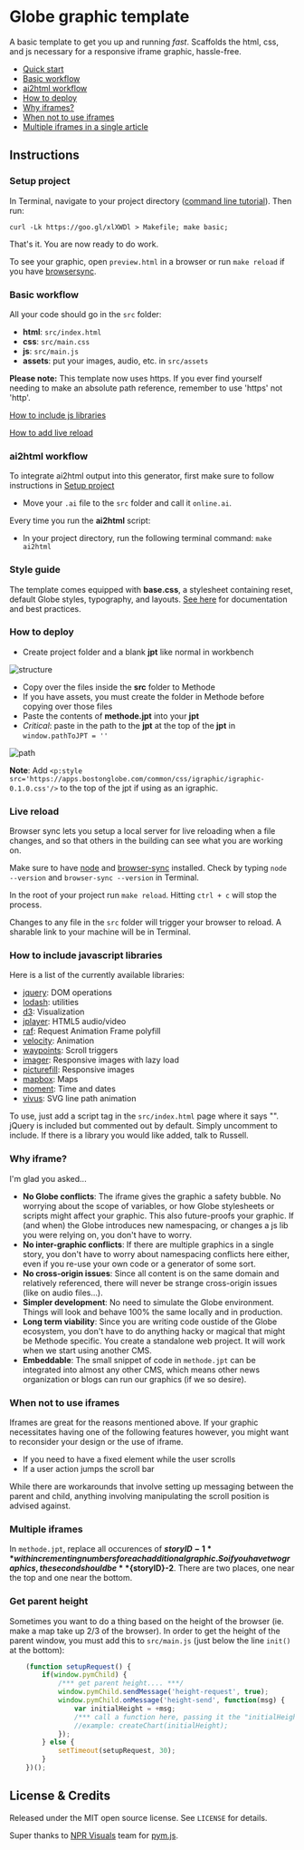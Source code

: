 # Globe graphic template
A basic template to get you up and running *fast*. Scaffolds the html, css, and js necessary for a responsive iframe graphic, hassle-free.

- [Quick start](#instructions)
- [Basic workflow](#basic-workflow)
- [ai2html workflow](#ai2html-workflow)
- [How to deploy](#how-to-deploy)
- [Why iframes?](#why-iframe)
- [When not to use iframes](#when-not-to-use-iframes)
- [Multiple iframes in a single article](#multiple-iframes)

## Instructions
### Setup project
In Terminal, navigate to your project directory ([command line tutorial](https://github.com/BostonGlobe/news-apps-docs/tree/master/bash-basics)). Then run:

    curl -Lk https://goo.gl/xlXWDl > Makefile; make basic;

That's it. You are now ready to do work.

To see your graphic, open `preview.html` in a browser or run `make reload` if you have [browsersync](#live-reload).

### Basic workflow
All your code should go in the `src` folder:
- **html**: `src/index.html`
- **css**: `src/main.css`
- **js**: `src/main.js`
- **assets**: put your images, audio, etc. in `src/assets`

**Please note:**
This template now uses https. If you ever find yourself needing to make an absolute path reference, remember to use 'https' not 'http'.

[How to include js libraries](#how-to-include-javascript-libraries)

[How to add live reload](#live-reload)

### ai2html workflow
To integrate ai2html output into this generator, first make sure to follow instructions in [Setup project](#Setup-project)
- Move your `.ai` file to the `src` folder and call it `online.ai`.

Every time you run the **ai2html** script:
- In your project directory, run the following terminal command: `make ai2html`

### Style guide
The template comes equipped with **base.css**, a stylesheet containing reset, default Globe styles, typography, and layouts. [See here](https://bostonglobe.github.io/news-apps-style-guide) for documentation and best practices.

### How to deploy
- Create project folder and a blank **jpt** like normal in workbench

![structure](https://cache.boston.com/multimedia/graphics/russell/github/structure.jpg?v=3)

- Copy over the files inside the **src** folder to Methode
- If you have assets, you must create the folder in Methode before copying over those files
- Paste the contents of **methode.jpt** into your **jpt**
- *Critical*: paste in the path to the **jpt** at the top of the **jpt** in `window.pathToJPT = ''`

![path](https://cache.boston.com/multimedia/graphics/russell/github/path.gif?v=3)

**Note**: Add `<p:style src='https://apps.bostonglobe.com/common/css/igraphic/igraphic-0.1.0.css'/>` to the top of the jpt if using as an igraphic.

### Live reload
Browser sync lets you setup a local server for live reloading when a file changes, and so that others in the building can see what you are working on.

Make sure to have [node](http://nodejs.org) and [browser-sync](http://www.browsersync.io/#install) installed. Check by typing `node --version` and `browser-sync --version` in Terminal.

In the root of your project run `make reload`. Hitting `ctrl + c` will stop the process.

Changes to any file in the `src` folder will trigger your browser to reload. A sharable link to your machine will be in Terminal.

### How to include javascript libraries
Here is a list of the currently available libraries:

- [jquery](https://apps.bostonglobe.com/common/js/jquery/jquery-1.11.2.min.js): DOM operations
- [lodash](https://apps.bostonglobe.com/common/js/lodash/lodash-3.10.0.min.js): utilities
- [d3](https://apps.bostonglobe.com/common/js/d3/d3-3.5.8.min.js): Visualization
- [jplayer](https://apps.bostonglobe.com/common/js/jplayer/jquery.jplayer-2.9.2.min.js): HTML5 audio/video
- [raf](https://apps.bostonglobe.com/common/js/raf/raf.min.js): Request Animation Frame polyfill
- [velocity](https://apps.bostonglobe.com/common/js/velocity/velocity-1.2.2.min.js): Animation
- [waypoints](https://apps.bostonglobe.com/common/js/waypoints/noframework.waypoints-3.1.1.min.js): Scroll triggers
- [imager](https://apps.bostonglobe.com/common/js/imager/imager-0.5.0.min.js): Responsive images with lazy load
- [picturefill](https://apps.bostonglobe.com/common/js/picturefill/picturefill-3.0.0.min.js): Responsive images
- [mapbox](https://apps.bostonglobe.com/common/js/mapbox/mapbox-2.2.1.min.js): Maps
- [moment](https://apps.bostonglobe.com/common/js/moment/moment-2.9.0.min.js): Time and dates
- [vivus](https://apps.bostonglobe.com/common/js/vivus/vivus-0.2.1.min.js): SVG line path animation

To use, just add a script tag in the `src/index.html` page where it says "<!-- (begin) js libraries -->". jQuery is included but commented out by default. Simply uncomment to include. If there is a library you would like added, talk to Russell.

### Why iframe?
I'm glad you asked...
- **No Globe conflicts**: The iframe gives the graphic a safety bubble. No worrying about the scope of variables, or how Globe stylesheets or scripts might affect your graphic. This also future-proofs your graphic. If (and when) the Globe introduces new namespacing, or changes a js lib you were relying on, you don't have to worry.
- **No inter-graphic conflicts**: If there are multiple graphics in a single story, you don't have to worry about namespacing conflicts here either, even if you re-use your own code or a generator of some sort.
- **No cross-origin issues**: Since all content is on the same domain and relatively referenced, there will never be strange cross-origin issues (like on audio files...).
- **Simpler development**: No need to simulate the Globe environment. Things will look and behave 100% the same locally and in production.
- **Long term viability**: Since you are writing code oustide of the Globe ecosystem, you don't have to do anything hacky or magical that might be Methode specific. You create a standalone web project. It will work when we start using another CMS.
- **Embeddable**: The small snippet of code in `methode.jpt` can be integrated into almost any other CMS, which means other news organization or blogs can run our graphics (if we so desire).

### When not to use iframes
Iframes are great for the reasons mentioned above. If your graphic necessitates having one of the following features however, you might want to reconsider your design or the use of iframe.
- If you need to have a fixed element while the user scrolls
- If a user action jumps the scroll bar

While there are workarounds that involve setting up messaging between the parent and child, anything involving manipulating the scroll position is advised against.

### Multiple iframes
In `methode.jpt`, replace all occurences of **${storyID}-1** with incrementing numbers for each additional graphic. So if you have two graphics, the second should be **${storyID}-2**. There are two places, one near the top and one near the bottom.

### Get parent height
Sometimes you want to do a thing based on the height of the browser (ie. make a map take up 2/3 of the browser). In order to get the height of the parent window, you must add this to `src/main.js` (just below the line `init()` at the bottom):

```js
	(function setupRequest() {
		if(window.pymChild) {
			/*** get parent height.... ***/
		    window.pymChild.sendMessage('height-request', true);
		    window.pymChild.onMessage('height-send', function(msg) {
		        var initialHeight = +msg;
		        /*** call a function here, passing it the "initialHeight" variable ***/
		        //example: createChart(initialHeight);
		    });
		} else {
			setTimeout(setupRequest, 30);
		}
	})();
```

## License & Credits

Released under the MIT open source license. See `LICENSE` for details.

Super thanks to [NPR Visuals](http://github.com/nprapps) team for [pym.js](https://github.com/nprapps/pym.js).
